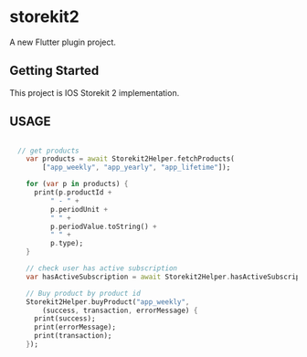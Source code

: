 # storekit2

A new Flutter plugin project.

## Getting Started

This project is IOS Storekit 2 implementation.

## USAGE

``` dart

  // get products
    var products = await Storekit2Helper.fetchProducts(
        ["app_weekly", "app_yearly", "app_lifetime"]);

    for (var p in products) {
      print(p.productId +
          " - " +
          p.periodUnit +
          " " +
          p.periodValue.toString() +
          " " +
          p.type);
    }

    // check user has active subscription
    var hasActiveSubscription = await Storekit2Helper.hasActiveSubscription();

    // Buy product by product id
    Storekit2Helper.buyProduct("app_weekly",
        (success, transaction, errorMessage) {
      print(success);
      print(errorMessage);
      print(transaction);
    });


```

 


 

